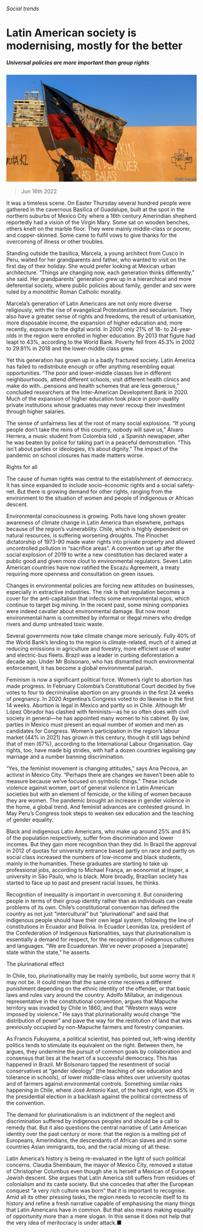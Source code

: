 ###### Social trends

# Latin American society is modernising, mostly for the better 

##### Universal policies are more important than group rights 

![image](images/20220618_SRP024.jpg) 

> Jun 16th 2022 

It was a timeless scene. On Easter Thursday several hundred people were gathered in the cavernous Basilica of Guadalupe, built at the spot in the northern suburbs of Mexico City where a 16th century Amerindian shepherd reportedly had a vision of the Virgin Mary. Some sat on wooden benches, others knelt on the marble floor. They were mainly middle-class or poorer, and copper-skinned. Some came to fulfil vows to give thanks for the overcoming of illness or other troubles. 

Standing outside the basilica, Marcela, a young architect from Cusco in Peru, waited for her grandparents and father, who wanted to visit on the first day of their holiday. She would prefer looking at Mexican urban architecture. “Things are changing now, each generation thinks differently,” she said. Her grandparents’ generation grew up in a hierarchical and more deferential society, where public policies about family, gender and sex were ruled by a monolithic Roman Catholic morality. 

Marcela’s generation of Latin Americans are not only more diverse religiously, with the rise of evangelical Protestantism and secularism. They also have a greater sense of rights and freedoms, the result of urbanisation, more disposable income, the expansion of higher education and, more recently, exposure to the digital world. In 2000 only 21% of 18- to 24-year-olds in the region were enrolled in higher education. By 2013 that figure had leapt to 43%, according to the World Bank. Poverty fell from 45.3% in 2002 to 29.81% in 2018 and the lower-middle class grew.

Yet this generation has grown up in a badly fractured society. Latin America has failed to redistribute enough or offer anything resembling equal opportunities. “The poor and lower-middle classes live in different neighbourhoods, attend different schools, visit different health clinics and make do with…pensions and health schemes that are less generous,” concluded researchers at the Inter-American Development Bank in 2020. Much of the expansion of higher education took place in poor-quality private institutions whose graduates may never recoup their investment through higher salaries. 

The sense of unfairness lies at the root of many social explosions. “If young people don’t take the reins of this country, nobody will save us,” Álvaro Herrera, a music student from Colombia told , a Spanish newspaper, after he was beaten by police for taking part in a peaceful demonstration. “This isn’t about parties or ideologies, it’s about dignity.” The impact of the pandemic on school closures has made matters worse. 

Rights for all

The cause of human rights was central to the establishment of democracy. It has since expanded to include socio-economic rights and a social safety-net. But there is growing demand for other rights, ranging from the environment to the situation of women and people of indigenous or African descent.

Environmental consciousness is growing. Polls have long shown greater awareness of climate change in Latin America than elsewhere, perhaps because of the region’s vulnerability. Chile, which is highly dependent on natural resources, is suffering worsening droughts. The Pinochet dictatorship of 1973-90 made water rights into private property and allowed uncontrolled pollution in “sacrifice areas”. A convention set up after the social explosion of 2019 to write a new constitution has declared water a public good and given more clout to environmental regulators. Seven Latin American countries have now ratified the Escazu Agreement, a treaty requiring more openness and consultation on green issues. 

Changes in environmental policies are forcing new attitudes on businesses, especially in extractive industries. The risk is that regulation becomes a cover for the anti-capitalism that infects some environmental ngos, which continue to target big mining. In the recent past, some mining companies were indeed cavalier about environmental damage. But now most environmental harm is committed by informal or illegal miners who dredge rivers and dump untreated toxic waste. 

Several governments now take climate change more seriously. Fully 40% of the World Bank’s lending to the region is climate-related, much of it aimed at reducing emissions in agriculture and forestry, more efficient use of water and electric-bus fleets. Brazil was a leader in curbing deforestation a decade ago. Under Mr Bolsonaro, who has dismantled much environmental enforcement, it has become a global environmental pariah.

Feminism is now a significant political force. Women’s right to abortion has made progress. In February Colombia’s Constitutional Court decided by five votes to four to decriminalise abortion on any grounds in the first 24 weeks of pregnancy. In 2020 Argentina’s Congress voted to do likewise in the first 14 weeks. Abortion is legal in Mexico and partly so in Chile. Although Mr López Obrador has clashed with feminists—as he so often does with civil society in general—he has appointed many women to his cabinet. By law, parties in Mexico must present an equal number of women and men as candidates for Congress. Women’s participation in the region’s labour market (44% in 2021) has grown in this century, though it still lags behind that of men (67%), according to the International Labour Organisation. Gay rights, too, have made big strides, with half a dozen countries legalising gay marriage and a number banning discrimination.

“Yes, the feminist movement is changing attitudes,” says Ana Pecova, an activist in Mexico City. “Perhaps there are changes we haven’t been able to measure because we’ve focused on symbolic things.” These include violence against women, part of general violence in Latin American societies but with an element of femicide, or the killing of women because they are women. The pandemic brought an increase in gender violence in the home, a global trend. And feminist advances are contested ground. In May Peru’s Congress took steps to weaken sex education and the teaching of gender equality.

Black and indigenous Latin Americans, who make up around 25% and 8% of the population respectively, suffer from discrimination and lower incomes. But they gain more recognition than they did. In Brazil the approval in 2012 of quotas for university entrance based partly on race and partly on social class increased the numbers of low-income and black students, mainly in the humanities. These graduates are starting to take up professional jobs, according to Michael França, an economist at Insper, a university in São Paulo, who is black. More broadly, Brazilian society has started to face up to past and present racial issues, he thinks. 

Recognition of inequality is important in overcoming it. But considering people in terms of their group identity rather than as individuals can create problems of its own. Chile’s constitutional convention has defined the country as not just “intercultural” but “plurinational” and said that indigenous people should have their own legal system, following the line of constitutions in Ecuador and Bolivia. In Ecuador Leonidas Iza, president of the Confederation of Indigenous Nationalities, says that plurinationalism is essentially a demand for respect, for the recognition of indigenous cultures and languages. “We are Ecuadorean. We’ve never proposed a [separate] state within the state,” he asserts. 

The plurinational effect

In Chile, too, plurinationality may be mainly symbolic, but some worry that it may not be. It could mean that the same crime receives a different punishment depending on the ethnic identity of the offender, or that basic laws and rules vary around the country. Adolfo Millabur, an indigenous representative in the constitutional convention, argues that Mapuche territory was invaded by Chile in 1860, and that “Western ways were imposed by violence.” He says that plurinationality would change “the distribution of power” and pave the way for the restitution of land that was previously occupied by non-Mapuche farmers and forestry companies.

As Francis Fukuyama, a political scientist, has pointed out, left-wing identity politics tends to stimulate its equivalent on the right. Between them, he argues, they undermine the pursuit of common goals by collaboration and consensus that lies at the heart of a successful democracy. This has happened in Brazil. Mr Bolsonaro tapped the resentment of social conservatives at “gender ideology” (the teaching of sex education and tolerance in schools), of lower middle-class whites over university quotas and of farmers against environmental controls. Something similar risks happening in Chile, where José Antonio Kast, of the hard right, won 45% in the presidential election in a backlash against the political correctness of the convention.

The demand for plurinationalism is an indictment of the neglect and discrimination suffered by indigenous peoples and should be a call to remedy that. But it also questions the central narrative of Latin American identity over the past century or more: that the region is a melting pot of Europeans, Amerindians, the descendants of African slaves and in some countries Asian immigrants, too, and the racial mixing of all these. 

Latin America’s history is being re-evaluated in the light of such political concerns. Claudia Sheinbaum, the mayor of Mexico City, removed a statue of Christopher Columbus even though she is herself a Mexican of European Jewish descent. She argues that Latin America still suffers from residues of colonialism and its caste society. But she concedes that after the European conquest “a very rich  culture was born” that it is important to recognise. Amid all its other pressing tasks, the region needs to reconcile itself to its history and refine a fresh narrative capable of emphasising the many things that Latin Americans have in common. But that also means making equality of opportunity more than a mere slogan. In this sense it does not help that the very idea of meritocracy is under attack.■

